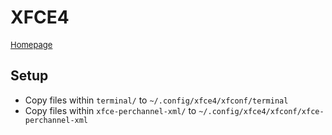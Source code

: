 # XFCE4

<font size="2">[Homepage](https://www.xfce.org/)</font>

## Setup

* Copy files within `terminal/` to `~/.config/xfce4/xfconf/terminal`
* Copy files within `xfce-perchannel-xml/` to `~/.config/xfce4/xfconf/xfce-perchannel-xml`
